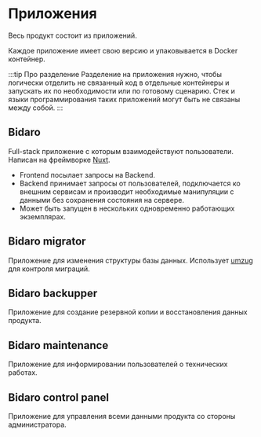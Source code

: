 # Приложения

Весь продукт состоит из приложений.

Каждое приложение имеет свою версию и упаковывается в Docker контейнер.

:::tip Про разделение
Разделение на приложения нужно, чтобы логически отделить не связанный код в отдельные контейнеры и запускать их по необходимости или по готовому сценарию. Стек и языки программирования таких приложений могут быть не связаны между собой.
:::

## Bidaro [<Badge type="tip" text="GitHub" />](https://github.com/bidaro-open-source/bidaro) [<Badge type="tip" text="DockerHub" />](https://hub.docker.com/r/dmitrytavern/bidaro)

Full-stack приложение с которым взаимодействуют пользователи. Написан на фреймворке [Nuxt](https://nuxt.com).

- Frontend посылает запросы на Backend.
- Backend принимает запросы от пользователей, подключается ко внешним сервисам и производит необходимые манипуляции с данными без сохранения состояния на сервере.
- Может быть запущен в нескольких одновременно работающих экземплярах.

<RepositoryCard repository="bidaro-open-source/bidaro" link="https://github.com/bidaro-open-source/bidaro" />

## Bidaro migrator [<Badge type="tip" text="GitHub" />](https://github.com/bidaro-open-source/bidaro-migrator) [<Badge type="tip" text="DockerHub" />](https://hub.docker.com/r/dmitrytavern/bidaro-migrator)

Приложение для изменения структуры базы данных. Использует [umzug](https://github.com/sequelize/umzug) для контроля миграций.

## Bidaro backupper <Badge type="info" text="In process" />

Приложение для создание резервной копии и восстановления данных продукта.

## Bidaro maintenance <Badge type="info" text="In process" />

Приложение для информировании пользователей о технических работах.

## Bidaro control panel <Badge type="info" text="In process" />

Приложение для управления всеми данными продукта со стороны администратора.
